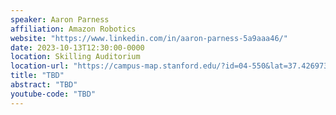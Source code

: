 ```yaml
---
speaker: Aaron Parness
affiliation: Amazon Robotics
website: "https://www.linkedin.com/in/aaron-parness-5a9aaa46/"
date: 2023-10-13T12:30:00-0000
location: Skilling Auditorium
location-url: "https://campus-map.stanford.edu/?id=04-550&lat=37.42697371527761&lng=-122.17280664808126&zoom=18"
title: "TBD"
abstract: "TBD"
youtube-code: "TBD"
---
```

